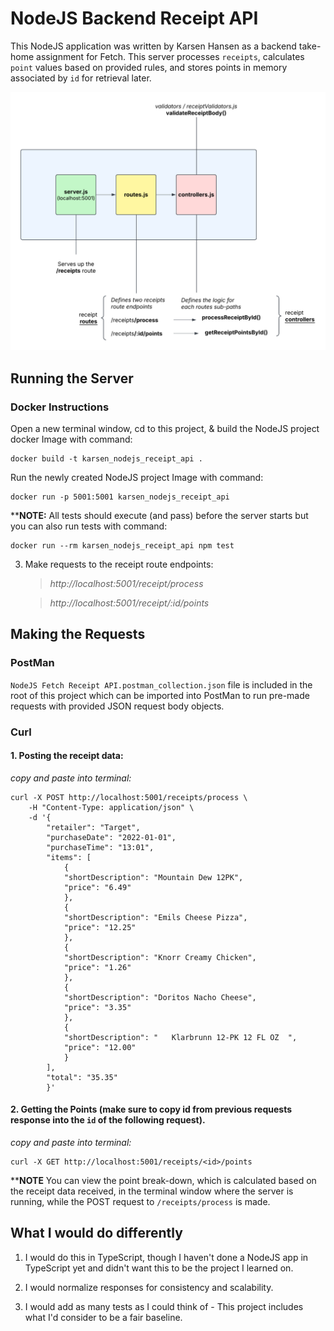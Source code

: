 # NodeJS Backend Receipt API
This NodeJS application was written by Karsen Hansen as a backend take-home assignment for Fetch. This server processes `receipts`, calculates `point` values based on provided rules, and stores points in memory associated by `id` for retrieval later.

<img src="./server_diagram.png" alt="alt text" width="750"/>

## Running the Server
### Docker Instructions
Open a new terminal window, cd to this project, & build the NodeJS project docker Image with command:

    docker build -t karsen_nodejs_receipt_api .

Run the newly created NodeJS project Image with command:

    docker run -p 5001:5001 karsen_nodejs_receipt_api

****NOTE:** All tests should execute (and pass) before the server starts but you can also run tests with command:

    docker run --rm karsen_nodejs_receipt_api npm test

3. Make requests to the receipt route endpoints:
    > *http://localhost:5001/receipt/process*
    
    > *http://localhost:5001/receipt/:id/points*


## Making the Requests
### PostMan

`NodeJS Fetch Receipt API.postman_collection.json` file is included in the root of this project which can be imported into PostMan to run pre-made requests with provided JSON request body objects.

### Curl

#### 1. Posting the receipt data:
*copy and paste into terminal:*

    curl -X POST http://localhost:5001/receipts/process \
        -H "Content-Type: application/json" \
        -d '{
            "retailer": "Target",
            "purchaseDate": "2022-01-01",
            "purchaseTime": "13:01",
            "items": [
                {
                "shortDescription": "Mountain Dew 12PK",
                "price": "6.49"
                },
                {
                "shortDescription": "Emils Cheese Pizza",
                "price": "12.25"
                },
                {
                "shortDescription": "Knorr Creamy Chicken",
                "price": "1.26"
                },
                {
                "shortDescription": "Doritos Nacho Cheese",
                "price": "3.35"
                },
                {
                "shortDescription": "   Klarbrunn 12-PK 12 FL OZ  ",
                "price": "12.00"
                }
            ],
            "total": "35.35"
            }'

#### 2. Getting the Points (make sure to copy id from previous requests response into the `id` of the following request).
*copy and paste into terminal:*

    curl -X GET http://localhost:5001/receipts/<id>/points

****NOTE** You can view the point break-down, which is calculated based on the receipt data received, in the terminal window where the server is running, while the POST request to `/receipts/process` is made.

## What I would do differently

1. I would do this in TypeScript, though I haven't done a NodeJS app in TypeScript yet and didn't want this to be the project I learned on.

2. I would normalize responses for consistency and scalability.

3. I would add as many tests as I could think of - This project includes what I'd consider to be a fair baseline.
